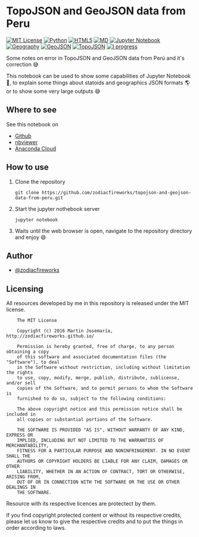 # TopoJSON and GeoJSON data from Peru

<!-- # [![Preview](./banner.png)][1] -->
[![MIT License][2]][1] [![Python][3]][1] [![HTML5][4]][1] [![MD][5]][1] [![Jupyter Notebook][6]][1] [![Geography][7]][1] [![GeoJSON][8]][1] [![TopoJSON][9]][1] [![I progress][10]][1]


Some notes on error in TopoJSON and GeoJSON data from Perú and it's correction :sweat_smile:

This notebook can be used to show some capabilities of Jupyter Notebook :snake:, to explain some things about statoids and geographics JSON formats :earth_americas: or to show some very large outputs :sweat_smile:

## Where to see

See this notebook on

* [Github](https://goo.gl/uI5QaU)
* [nbviewer](https://goo.gl/ZcR7JE)
* [Anaconda Cloud](https://goo.gl/I6XLvK)

## How to use

1. Clone the repository
    ```
    git clone https://github.com/zodiacfireworks/topojson-and-geojson-data-from-peru.git
    ```

2. Start the jupyter nothebook server
    ```
    jupyter notebook
    ```

3. Waits until the web browser is open, navigate to the repository directory and enjoy :smile:

## Author

* [@zodiacfireworks](https://github.com/zodiacfireworks)

## Licensing

All resources developed by me in this repository is released under the MIT license.

```text
    The MIT License

    Copyright (c) 2016 Martin Josemaría, http://zodiacfireworks.github.io/

    Permission is hereby granted, free of charge, to any person obtaining a copy
    of this software and associated documentation files (the "Software"), to deal
    in the Software without restriction, including without limitation the rights
    to use, copy, modify, merge, publish, distribute, sublicense, and/or sell
    copies of the Software, and to permit persons to whom the Software is
    furnished to do so, subject to the following conditions:

    The above copyright notice and this permission notice shall be included in
    all copies or substantial portions of the Software.

    THE SOFTWARE IS PROVIDED "AS IS", WITHOUT WARRANTY OF ANY KIND, EXPRESS OR
    IMPLIED, INCLUDING BUT NOT LIMITED TO THE WARRANTIES OF MERCHANTABILITY,
    FITNESS FOR A PARTICULAR PURPOSE AND NONINFRINGEMENT. IN NO EVENT SHALL THE
    AUTHORS OR COPYRIGHT HOLDERS BE LIABLE FOR ANY CLAIM, DAMAGES OR OTHER
    LIABILITY, WHETHER IN AN ACTION OF CONTRACT, TORT OR OTHERWISE, ARISING FROM,
    OUT OF OR IN CONNECTION WITH THE SOFTWARE OR THE USE OR OTHER DEALINGS IN
    THE SOFTWARE.
```

Resource with its respective licences are protectect by them.

If you find copyright protected content or without its respective credits,
please let us know to give the respective credits and to put the things in
order according to laws.

[1]: git@github.com:zodiacfireworks/meteorological-faker.git
[2]: https://img.shields.io/badge/License-MIT-blue.svg?maxAge=2592000&style=flat-square
[3]: https://img.shields.io/badge/Language-Python-green.svg?maxAge=2592000&style=flat-square
[4]: https://img.shields.io/badge/Language-HTML5-orange.svg?maxAge=2592000&style=flat-square
[5]: https://img.shields.io/badge/Language-Markdown-lightgrey.svg?maxAge=2592000&style=flat-square
[6]: https://img.shields.io/badge/Tool-Jupyter%20Notebook-orange.svg?maxAge=2592000&style=flat-square
[7]: https://img.shields.io/badge/Topic-Geography-green.svg?maxAge=2592000&style=flat-square
[8]: https://img.shields.io/badge/Topic-GeoJSON-green.svg?maxAge=2592000&style=flat-square
[9]: https://img.shields.io/badge/Topic-TopoJSON-green.svg?maxAge=2592000&style=flat-square
[10]: https://img.shields.io/badge/Status-In%20progress-red.svg?maxAge=2592000&style=flat-square
